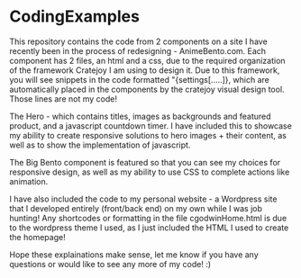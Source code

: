 # CodingExamples

This repository contains the code from 2 components on a site I have recently been in the process of redesigning - AnimeBento.com. Each component has 2 files, an html and a css, due to the required organization of the framework Cratejoy I am using to design it. Due to this framework, you will see snippets in the code formatted "{settings[.....]}, which are automatically placed in the components by the cratejoy visual design tool. Those lines are not my code!

The Hero - which contains titles, images as backgrounds and featured product, and a javascript countdown timer. I have included this to showcase my ability to create responsive solutions to hero images + their content, as well as to show the implementation of javascript.

The Big Bento component is featured so that you can see my choices for responsive design, as well as my ability to use CSS to complete actions like animation.


I have also included the code to my personal website - a Wordpress site that I developed entirely (front/back end) on my own while I was job hunting! Any shortcodes or formatting in the file cgodwinHome.html is due to the wordpress theme I used, as I just included the HTML I used to create the homepage!


Hope these explainations make sense, let me know if you have any questions or would like to see any more of my code! :)

